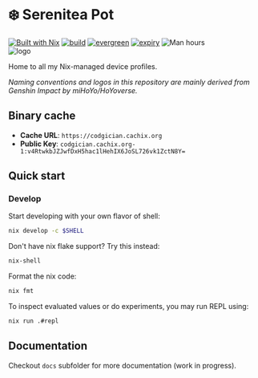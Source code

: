 # ❄️ Serenitea Pot

[![Built with Nix](https://img.shields.io/static/v1?logo=nixos&logoColor=white&label=&message=Built%20with%20Nix&color=41439a)](https://builtwithnix.org)
[![build](https://github.com/codgician/serenitea-pot/actions/workflows/build.yml/badge.svg)](https://github.com/codgician/serenitea-pot/actions/workflows/build.yml)
[![evergreen](https://github.com/codgician/serenitea-pot/actions/workflows/evergreen.yml/badge.svg)](https://github.com/codgician/serenitea-pot/actions/workflows/evergreen.yml)
[![expiry](https://github.com/codgician/serenitea-pot/actions/workflows/expiry.yml/badge.svg)](https://github.com/codgician/serenitea-pot/actions/workflows/expiry.yml)
![Man hours](https://manhours.aiursoft.cn/r/github.com/codgician/serenitea-pot.svg)\
![logo](https://github.com/codgician/serenitea-pot/assets/15964984/17d0e39c-9bee-4dd1-9aed-bb8d21f23daf)

Home to all my Nix-managed device profiles.

*Naming conventions and logos in this repository are mainly derived from Genshin Impact by miHoYo/HoYoverse.*

## Binary cache

- **Cache URL**: `https://codgician.cachix.org`
- **Public Key**: `codgician.cachix.org-1:v4RtwkbJZJwfDxH5hac1lHehIX6JoSL726vk1ZctN8Y=`

## Quick start

### Develop

Start developing with your own flavor of shell:

```bash
nix develop -c $SHELL
```

Don't have nix flake support? Try this instead:

```bash
nix-shell
```

Format the nix code:

```bash
nix fmt
```

To inspect evaluated values or do experiments, you may run REPL using:

```bash
nix run .#repl
```

## Documentation

Checkout `docs` subfolder for more documentation (work in progress).
